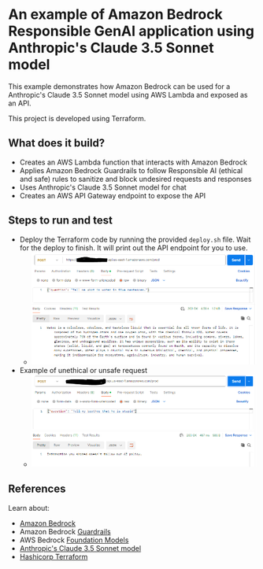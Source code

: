 # An example of Amazon Bedrock Responsible GenAI application using Anthropic's Claude 3.5 Sonnet model

This example demonstrates how Amazon Bedrock can be used for a Anthropic's Claude 3.5 Sonnet model using AWS Lambda and exposed as an API.  

This project is developed using Terraform.

## What does it build?
* Creates an AWS Lambda function that interacts with Amazon Bedrock
* Applies Amazon Bedrock Guardrails to follow Responsible AI (ethical and safe) rules to sanitize and block undesired requests and responses
* Uses Anthropic's Claude 3.5 Sonnet model for chat
* Creates an AWS API Gateway endpoint to expose the API

## Steps to run and test
* Deploy the Terraform code by running the provided `deploy.sh` file. Wait for the deploy to finish.  It will print out the API endpoint for you to use.
  * ![image](claude35-sonet-model.PNG "Example of API response from Anthropic's Claude 3.5 Sonnet model")
* Example of unethical or unsafe request
  * ![image](guardrail-got-you.PNG "Example of Amazon Bedrock Guardrail intercepting bad prompt")

## References
Learn about:
* [Amazon Bedrock](https://aws.amazon.com/bedrock/)
* Amazon Bedrock [Guardrails](https://aws.amazon.com/bedrock/guardrails/)
* AWS Bedrock [Foundation Models](https://docs.aws.amazon.com/bedrock/latest/userguide/models-supported.html)
* [Anthropic's Claude 3.5 Sonnet model](https://www.anthropic.com/news/claude-3-5-sonnet)
* [Hashicorp Terraform](https://registry.terraform.io/providers/hashicorp/aws/latest/docs)